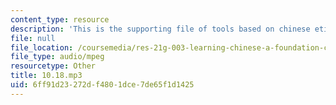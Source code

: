 ```yaml
---
content_type: resource
description: 'This is the supporting file of tools based on chinese etiquette. '
file: null
file_location: /coursemedia/res-21g-003-learning-chinese-a-foundation-course-in-mandarin-spring-2011/6ff91d23272df4801dce7de65f1d1425_10.18.mp3
file_type: audio/mpeg
resourcetype: Other
title: 10.18.mp3
uid: 6ff91d23-272d-f480-1dce-7de65f1d1425
---
```

